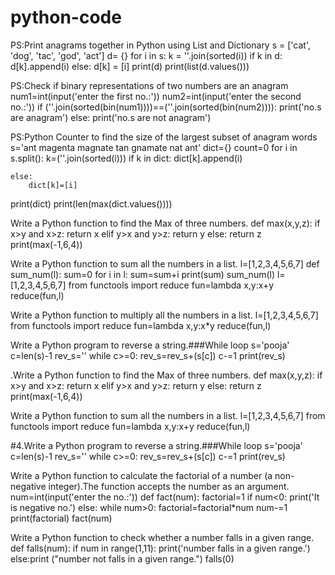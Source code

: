 # python-code
PS:Print anagrams together in Python using List and Dictionary
s = ['cat', 'dog', 'tac', 'god', 'act']
d= {}
for i in s:
    k = ''.join(sorted(i))
    if k in d:
        d[k].append(i)
    else:
        d[k] = [i]
print(d)
print(list(d.values())) 

PS:Check if binary representations of two numbers are an anagram
num1=int(input('enter the first no.:'))
num2=int(input('enter the second no.:'))
if (''.join(sorted(bin(num1))))==(''.join(sorted(bin(num2)))):
    print('no.s are anagram')
else:
    print('no.s are not anagram')
    
PS:Python Counter to find the size of the largest subset of anagram words
 s='ant magenta magnate tan gnamate nat ant'
dict={}
count=0
for i in s.split():
    k=(''.join(sorted(i)))
    if k in dict:
        dict[k].append(i)
        
    else:
        dict[k]=[i]
print(dict)
print(len(max(dict.values())))

Write a Python function to find the Max of three numbers.
def max(x,y,z):
    if x>y and x>z:
        return x
    elif y>x and y>z:
        return y
    else: 
        return z
print(max(-1,6,4))

Write a Python function to sum all the numbers in a list.
l=[1,2,3,4,5,6,7]
def sum_num(l):
    sum=0
    for i in l:
        sum=sum+i
    print(sum)
sum_num(l)
l=[1,2,3,4,5,6,7]
from functools import reduce
fun=lambda x,y:x+y
reduce(fun,l)

Write a Python function to multiply all the numbers in a list.
l=[1,2,3,4,5,6,7]
from functools import reduce
fun=lambda x,y:x*y
reduce(fun,l)

Write a Python program to reverse a string.###While loop
s='pooja'
c=len(s)-1
rev_s=''
while c>=0:
    rev_s=rev_s+(s[c])
    c-=1 
print(rev_s)

.Write a Python function to find the Max of three numbers.
def max(x,y,z):
    if x>y and x>z:
        return x
    elif y>x and y>z:
        return y
    else: 
        return z
print(max(-1,6,4))

Write a Python function to sum all the numbers in a list.
l=[1,2,3,4,5,6,7]
from functools import reduce
fun=lambda x,y:x+y
reduce(fun,l)

#4.Write a Python program to reverse a string.###While loop
s='pooja'
c=len(s)-1
rev_s=''
while c>=0:
    rev_s=rev_s+(s[c])
    c-=1 
print(rev_s)

Write a Python function to calculate the factorial of a number (a non-negative integer).The function accepts the number as an argument.
num=int(input('enter the no.:'))
def fact(num):
    factorial=1
    if num<0:
        print('It is negative no.')
    else:
        while num>0:
            factorial=factorial*num
            num-=1
        print(factorial)
fact(num)

Write a Python function to check whether a number falls in a given range.
def falls(num):
    if num in range(1,11):
        print('number falls in a given range.')
    else:print ("number not falls in a given range.")
falls(0)
